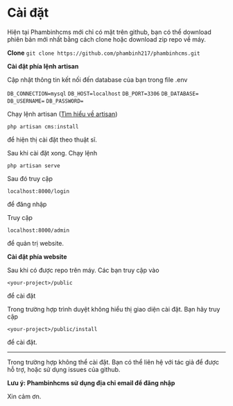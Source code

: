# Cài đặt
Hiện tại Phambinhcms mới chỉ có mặt trên github, bạn có thể download phiên bản mới nhất bằng cách clone hoặc download zip repo về máy.

**Clone**
`git clone https://github.com/phambinh217/phambinhcms.git`

**Cài đặt phía lệnh artisan**

Cập nhật thông tin kết nối đến database của bạn trong file .env

`DB_CONNECTION=mysql`
`DB_HOST=localhost`
`DB_PORT=3306`
`DB_DATABASE=`
`DB_USERNAME=`
`DB_PASSWORD=`

Chạy lệnh artisan ([Tìm hiểu về artisan](https://laravel.com/docs/5.4/artisan))

`php artisan cms:install`

để hiện thị cài đặt theo thuật sĩ.

Sau khi cài đặt xong. Chạy lệnh

`php artisan serve`

Sau đó truy cập

`localhost:8000/login`

để đăng nhập

Truy cập 

`localhost:8000/admin`

để quản trị website.

**Cài đặt phía website**

Sau khi có được repo trên máy. Các bạn truy cập vào

`<your-project>/public`

để cài đặt

Trong trường hợp trình duyệt không hiểu thị giao diện cài đặt. Bạn hãy truy cập

`<your-project>/public/install`

để cài đặt.

---------------------------------

Trong trường hợp không thể cài đặt. Bạn có thể liên hệ với tác giả để được hỗ trợ, hoặc sử dụng issues của github.

**Lưu ý: Phambinhcms sử dụng địa chỉ email để đăng nhập**

Xin cảm ơn.